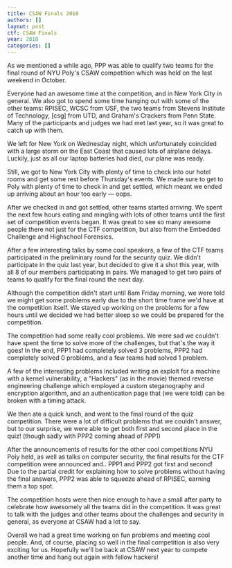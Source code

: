 ```yaml
---
title: CSAW Finals 2010
authors: []
layout: post
ctf: CSAW Finals
year: 2010
categories: []
---
```

As we mentioned a while ago, PPP was able to qualify two teams for the final round of NYU Poly's CSAW competition which was held on the last weekend in October.

Everyone had an awesome time at the competition, and in New York City in general. We also got to spend some time hanging out with some of the other teams: RPISEC, WCSC from USF, the two teams from Stevens Institute of Technology, [csg] from UTD, and Graham's Crackers from Penn State. Many of the participants and judges we had met last year, so it was great to catch up with them.

We left for New York on Wednesday night, which unfortunately coincided with a large storm on the East Coast that caused lots of airplane delays. Luckily, just as all our laptop batteries had died, our plane was ready.

Still, we got to New York City with plenty of time to check into our hotel rooms and get some rest before Thursday's events. We made sure to get to Poly with plenty of time to check in and get settled, which meant we ended up arriving about an hour too early &mdash; oops.

After we checked in and got settled, other teams started arriving. We spent the next few hours eating and mingling with lots of other teams until the first set of competition events began. It was great to see so many awesome people there not just for the CTF competition, but also from the Embedded Challenge and Highschool Forensics.

After a few interesting talks by some cool speakers, a few of the CTF teams participated in the preliminary round for the security quiz. We didn't participate in the quiz last year, but decided to give it a shot this year, with all 8 of our members participating in pairs. We managed to get two pairs of teams to qualify for the final round the next day.

Although the competition didn't start until 8am Friday morning, we were told we might get some problems early due to the short time frame we'd have at the competition itself. We stayed up working on the problems for a few hours until we decided we had better sleep so we could be prepared for the competition.

The competition had some really cool problems. We were sad we couldn't have spent the time to solve more of the challenges, but that's the way it goes! In the end, PPP1 had completely solved 3 problems, PPP2 had completely solved 0 problems, and a few teams had solved 1 problem.

A few of the interesting problems included writing an exploit for a machine with a kernel vulnerability, a "Hackers" (as in the movie) themed reverse engineering challenge which employed a custom steganography and encryption algorithm, and an authentication page that (we were told) can be broken with a timing attack.

We then ate a quick lunch, and went to the final round of the quiz competition. There were a lot of difficult problems that we couldn't answer, but to our surprise, we were able to get both first and second place in the quiz! (though sadly with PPP2 coming ahead of PPP1)

After the announcements of results for the other cool competitions NYU Poly held, as well as talks on computer security, the final results for the CTF competition were announced and.. PPP1 and PPP2 got first and second! Due to the partial credit for explaining how to solve problems without having the final answers, PPP2 was able to squeeze ahead of RPISEC, earning them a top spot.

The competition hosts were then nice enough to have a small after party to celebrate how awesomely all the teams did in the competition. It was great to talk with the judges and other teams about the challenges and security in general, as everyone at CSAW had a lot to say.

Overall we had a great time working on fun problems and meeting cool people. And, of course, placing so well in the final competition is also very exciting for us. Hopefully we'll be back at CSAW next year to compete another time and hang out again with fellow hackers!